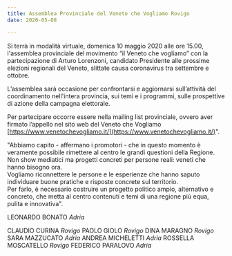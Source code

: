 ```yaml
---  
title: Assemblea Provinciale del Veneto che Vogliamo Rovigo
date: 2020-05-08

---
```


Si terrà in modalità virtuale, domenica 10 maggio 2020 alle ore 15.00, l'assemblea provinciale del movimento “il Veneto che vogliamo” con la partecipazione di Arturo Lorenzoni, candidato Presidente alle prossime elezioni regionali del Veneto, slittate causa coronavirus tra settembre e ottobre.  
  
L’assemblea sarà occasione per confrontarsi e aggiornarsi sull’attività del coordinamento nell'intera provincia, sui temi e i programmi, sulle prospettive di azione della campagna elettorale.  
  
Per partecipare occorre essere nella mailing list provinciale, ovvero aver firmato l’appello nel sito web del Veneto che Vogliamo [https://www.venetochevogliamo.it/](https://www.venetochevogliamo.it/)".  
  
"Abbiamo capito - affermano i promotori - che in questo momento è veramente possibile rimettere al centro le grandi questioni della Regione. Non show mediatici ma progetti concreti per persone reali: veneti che hanno bisogno ora.  
Vogliamo riconnettere le persone e le esperienze che hanno saputo individuare buone pratiche e risposte concrete sul territorio.  
Per farlo, è necessario costruire un progetto politico ampio, alternativo e concreto, che metta al centro contenuti e temi di una regione più equa, pulita e innovativa".


LEONARDO BONATO   _Adria_

CLAUDIO CURINA
_Rovigo_
PAOLO GIOLO
_Rovigo_
DINA MARAGNO
_Rovigo_
SARA MAZZUCATO
_Adria_
ANDREA MICHELETTI
_Adria_
ROSSELLA MOSCATELLO
_Rovigo_
FEDERICO PARALOVO
_Adria_
